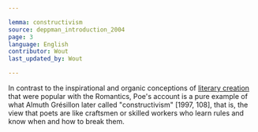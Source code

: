 ```yaml
---

lemma: constructivism
source: deppman_introduction_2004
page: 3
language: English
contributor: Wout
last_updated_by: Wout

---
```


In contrast to the inspirational and organic conceptions of [literary creation](genesis.html) that were popular with the Romantics, Poe's account is a pure example of what Almuth Grésillon later called "constructivism" [1997, 108], that is, the view that poets are like craftsmen or skilled workers who learn rules and know when and how to break them.
